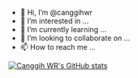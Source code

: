 - 👋 Hi, I’m @canggihwr
- 👀 I’m interested in ...
- 🌱 I’m currently learning ...
- 💞️ I’m looking to collaborate on ...
- 📫 How to reach me ...

<!---
canggihwr/canggihwr is a ✨ special ✨ repository because its `README.md` (this file) appears on your GitHub profile.
You can click the Preview link to take a look at your changes.
--->

[![Canggih WR's GitHub stats](https://github-readme-stats.vercel.app/api?username=canggihwr&show_icons=true&theme=radical)](https://github.com/canggihwr/github-readme-stats)
